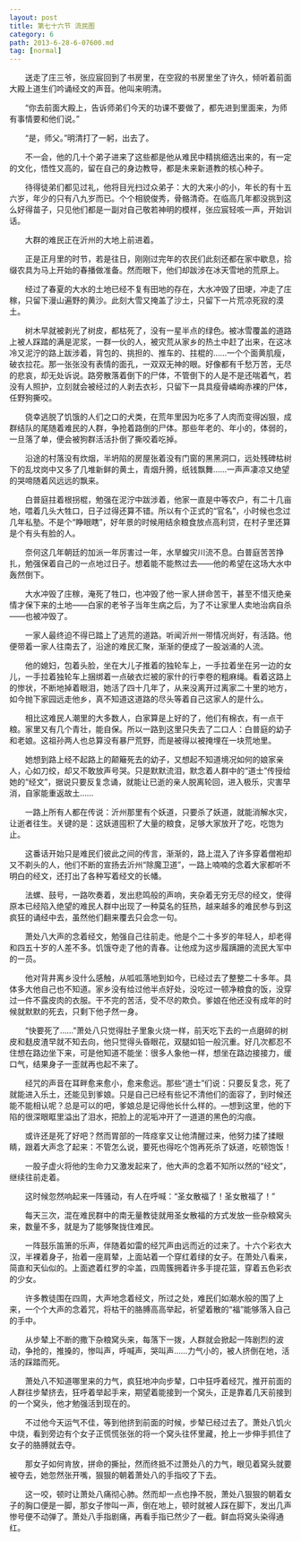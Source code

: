 ```yaml
---
layout: post
title: 第七十六节 流民图
category: 6
path: 2013-6-28-6-07600.md
tag: [normal]
---
```


　　送走了庄三爷，张应宸回到了书房里，在空寂的书房里坐了许久，倾听着前面大殿上道生们吟诵经文的声音。他叫来明清。

　　“你去前面大殿上，告诉师弟们今天的功课不要做了，都先进到里面来，为师有事情要和他们说。”

　　“是，师父。”明清打了一躬，出去了。

　　不一会，他的几十个弟子进来了这些都是他从难民中精挑细选出来的，有一定的文化，悟性又高的，留在自己的身边教导，都是未来新道教的核心种子。

　　待得徒弟们都见过礼，他将目光扫过众弟子：大的大来小的小，年长的有十五六岁，年少的只有八九岁而已。个个相貌俊秀，骨骼清奇。在临高几年都没挑到这么好得苗子，只见他们都是一副对自己敬若神明的模样，张应宸轻咳一声，开始训话。

　　大群的难民正在沂州的大地上前进着。

　　正是正月里的时节，若是往日，刚刚过完年的农民们此刻还都在家中歇息，拾缀农具为马上开始的春播做准备。然而眼下，他们却跋涉在冰天雪地的荒原上。

　　经过了春夏的大水的土地已经不复有田地的存在，大水冲毁了田埂，冲走了庄稼，只留下漫山遍野的黄沙。此刻大雪又掩盖了沙土，只留下一片荒凉死寂的漠土。

　　树木早就被剥光了树皮，都枯死了，没有一星半点的绿色。被冰雪覆盖的道路上被人踩踏的满是泥浆，一群一伙的人，被灾荒从家乡的热土中赶了出来，在这冰冷又泥泞的路上跋涉着，背包的、挑担的、推车的、拄棍的……一个个面黄肌瘦，破衣拉花。那一张张没有表情的面孔，一双双无神的眼。好像都有千愁万苦，无尽的悲哀，却无处诉说。路旁散落着倒下的尸体，不管倒下的人是不是还喘着气，若没有人照护，立刻就会被经过的人剥去衣衫，只留下一具具瘦骨嶙峋赤裸的尸体，任野狗撕咬。

　　侥幸逃脱了饥饿的人们之口的犬类，在荒年里因为吃多了人肉而变得凶狠，成群结队的尾随着难民的人群，争抢着路倒的尸体。那些年老的、年小的，体弱的，一旦落了单，便会被狗群活活扑倒了撕咬着吃掉。

　　沿途的村落没有炊烟，半坍陷的房屋张着没有门窗的黑黑洞口，远处残碑枯树下的乱坟岗中又多了几堆新鲜的黄土，青烟升腾，纸钱飘舞……一声声凄凉又绝望的哭啼随着风远远的飘来。

　　白普庭拄着根拐棍，勉强在泥泞中跋涉着，他家一直是中等农户，有二十几亩地，喂着几头大牲口，日子过得还算不错。所以有个正式的“官名”，小时候也念过几年私塾。不是个“睁眼瞎”，好年景的时候用结余粮食放点高利贷，在村子里还算是个有头有脸的人。

　　奈何这几年朝廷的加派一年厉害过一年，水旱蝗灾川流不息。白普庭苦苦挣扎，勉强保着自己的一点地过日子。想着能不能熬过去——他的希望在这场大水中轰然倒下。

　　大水冲毁了庄稼，淹死了牲口，也冲毁了他一家人拼命苦干，甚至不惜灭绝亲情才保下来的土地——白家的老爷子当年生病之后，为了不让家里人卖地治病自杀——也被冲毁了。

　　一家人最终迫不得已踏上了逃荒的道路。听闻沂州一带情况尚好，有活路。他便带着一家人往南去了，沿途的难民汇聚，渐渐的便成了一股汹涌的人流。

　　他的媳妇，包着头脸，坐在大儿子推着的独轮车上，一手拉着坐在另一边的女儿，一手拉着独轮车上捆绑着一点破衣烂被的家什的行李卷的粗麻绳。看着这路上的惨状，不断地掉着眼泪，她活了四十几年了，从来没离开过离家二十里的地方，如今抛下家园远走他乡，真不知道这道路的尽头等着自己这家人的是什么。

　　相比这难民人潮里的大多数人，白家算是上好的了，他们有棉衣，有一点干粮。家里又有几个青壮，能自保。所以一路到这里只失去了二口人：白普庭的幼子和老娘。这祖孙两人也总算没有暴尸荒野，而是被得以被掩埋在一块荒地里。

　　她想到路上经不起路上的颠簸死去的幼子，又想起不知道境况如何的娘家亲人，心如刀绞，却又不敢放声号哭。只是默默流泪，默念着人群中的“道士”传授给她的“经文”，据说只要反复念诵，就能让已逝的亲人脱离轮回，进入极乐，灾害早消，自家能重返故土……

　　一路上所有人都在传说：沂州那里有个妖道，只要杀了妖道，就能消解水灾，让逝者往生。关键的是：这妖道囤积了大量的粮食，足够大家放开了吃，吃饱为止。

　　这番话开始只是难民们彼此之间的传言，渐渐的，路上混入了许多穿着僧袍却又不剃头的人，他们不断的宣扬去沂州“除魔卫道”，一路上喃喃的念着大家都听不明白的经文，还打出了各种写着经文的长幡。

　　法螺、鼓号，一路吹奏着，发出悲鸣般的声响，夹杂着无穷无尽的经文，使得原本已经陷入绝望的难民人群中出现了一种莫名的狂热，越来越多的难民参与到这疯狂的诵经中去，虽然他们翻来覆去只会念一句。

　　萧处八大声的念着经文，勉强自己往前走。他是个二十多岁的年轻人，却老得和四五十岁的人差不多。饥饿夺走了他的青春。让他成为这步履蹒跚的流民大军中的一员。

　　他对背井离乡没什么感触，从呱呱落地到如今，已经过去了整整二十多年。具体多大他自己也不知道。家乡没有给过他半点好处，没吃过一顿净粮食的饭，没穿过一件不露皮肉的衣服。干不完的苦活，受不尽的欺负。爹娘在他还没有成年的时候就默默的死去，只剩下他孑然一身。

　　“快要死了……”萧处八只觉得肚子里象火烧一样，前天吃下去的一点磨碎的树皮和麸皮渣早就不知去向，他只觉得头昏眼花，双腿如铅一般沉重。好几次都忍不住想在路边坐下来，可是他知道不能坐：很多人象他一样，想坐在路边接接力，缓口气，结果身子一歪就再也起不来了。

　　经咒的声音在耳畔愈来愈小，愈来愈远。那些“道士”们说：只要反复念，死了就能进入乐土，还能见到爹娘。只是自己已经有些记不清他们的面容了，到时候还能不能相认呢？总是可以的吧，爹娘总是记得他长什么样的。—想到这里，他的下陷的很深眼眶里溢出了泪水，把脸上的泥垢冲开了一道道的黑色的沟痕。

　　或许还是死了好吧？然而胃部的一阵痉挛又让他清醒过来，他努力揉了揉眼睛，跟着大声念了起来：不管怎么说，要死也得吃个饱再死杀了妖道，吃顿饱饭！

　　一股子虚火将他的生命力又激发起来了，他大声的念着不知所以然的“经文”，继续往前走着。

　　这时候忽然响起来一阵骚动，有人在呼喊：“圣女散福了！圣女散福了！”

　　每天三次，混在难民群中的南无量教徒就用圣女散福的方式发放一些杂粮窝头来，数量不多，就是为了能够聚拢住难民。

　　一阵鼓乐笛箫的乐声，伴随着如雷的经咒声由远而近的过来了。十六个彩衣大汉，半裸着身子，抬着一座肩辇，上面站着一个穿红着绿的女子。在萧处八看来，简直和天仙似的。上面遮着红罗的伞盖，四周簇拥着许多手提花篮，穿着五色彩衣的少女。

　　许多教徒围在四周，大声地念着经文，所过之处，难民们如潮水般的围了上来，一个个大声的念着咒，将枯干的胳膊高高举起，祈望着散的“福”能够落入自己的手中。

　　从步辇上不断的撒下杂粮窝头来，每落下一拨，人群就会掀起一阵剧烈的波动，争抢的，推搡的，惨叫声，呼喊声，哭叫声……力气小的，被人挤倒在地，活活的踩踏而死。

　　萧处八不知道哪里来的力气，疯狂地冲向步辇，口中狂呼着经咒，推开前面的人群往步辇挤去，狂呼着举起手来，期望着能接到一个窝头，正是靠着几天前接到的一个窝头，他才勉强活到现在的。

　　不过他今天运气不佳，等到他挤到前面的时候，步辇已经过去了。萧处八饥火中烧，看到旁边有个女子正慌慌张张的将一个窝头往怀里藏，抢上一步伸手抓住了女子的胳膊就去夺。

　　那女子如何肯放，拼命的撕扯，然而终抵不过萧处八的力气，眼见着窝头就要被夺去，她忽然张开嘴，狠狠的朝着萧处八的手指咬了下去。

　　这一咬，顿时让萧处八痛彻心肺。然而却一点也挣不脱，萧处八狠狠的朝着女子的胸口便是一脚，那女子惨叫一声，倒在地上，顿时就被人踩在脚下，发出几声惨号便不动弹了。萧处八手指剧痛，再看手指已然少了一截。鲜血将窝头染得通红。
